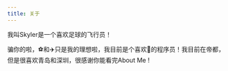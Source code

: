 ```yaml
---
title: 关于
---
```


我叫Skyler是一个喜欢足球的飞行员！

<!--more-->

骗你的啦，⚽️和✈️只是我的理想啦，我目前是个喜欢🍺的程序员！我目前在帝都，但是很喜欢青岛和深圳，很感谢你能看完About Me !
